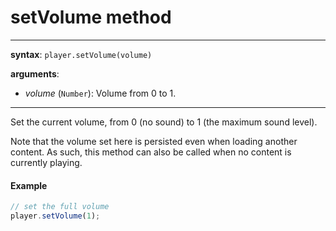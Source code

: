 # setVolume method

---

**syntax**: `player.setVolume(volume)`

**arguments**:

- _volume_ (`Number`): Volume from 0 to 1.

---

Set the current volume, from 0 (no sound) to 1 (the maximum sound level).

Note that the volume set here is persisted even when loading another content.
As such, this method can also be called when no content is currently playing.

#### Example

```js
// set the full volume
player.setVolume(1);
```
